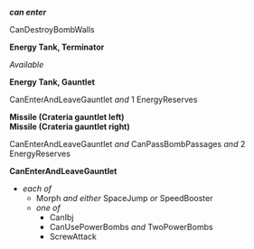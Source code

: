 ﻿***can enter***

CanDestroyBombWalls

**Energy Tank, Terminator**

*Available*

**Energy Tank, Gauntlet**

CanEnterAndLeaveGauntlet *and* 1 EnergyReserves

**Missile (Crateria gauntlet left)**  
**Missile (Crateria gauntlet right)**

CanEnterAndLeaveGauntlet *and* CanPassBombPassages *and* 2 EnergyReserves

**CanEnterAndLeaveGauntlet**

- *each of*
  - Morph *and either* SpaceJump *or* SpeedBooster
  - *one of*
    - CanIbj
    - CanUsePowerBombs *and* TwoPowerBombs
    - ScrewAttack
